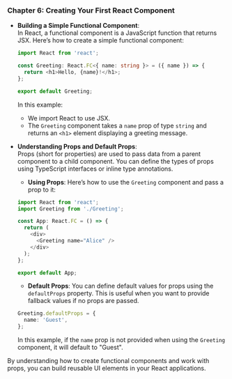 ### Chapter 6: Creating Your First React Component

- **Building a Simple Functional Component**:  
  In React, a functional component is a JavaScript function that returns JSX. Here’s how to create a simple functional component:

  ```typescript
  import React from 'react';

  const Greeting: React.FC<{ name: string }> = ({ name }) => {
    return <h1>Hello, {name}!</h1>;
  };

  export default Greeting;
  ```

  In this example:
  - We import React to use JSX.
  - The `Greeting` component takes a `name` prop of type `string` and returns an `<h1>` element displaying a greeting message.

- **Understanding Props and Default Props**:  
  Props (short for properties) are used to pass data from a parent component to a child component. You can define the types of props using TypeScript interfaces or inline type annotations.

  - **Using Props**: Here’s how to use the `Greeting` component and pass a prop to it:

  ```typescript
  import React from 'react';
  import Greeting from './Greeting';

  const App: React.FC = () => {
    return (
      <div>
        <Greeting name="Alice" />
      </div>
    );
  };

  export default App;
  ```

  - **Default Props**: You can define default values for props using the `defaultProps` property. This is useful when you want to provide fallback values if no props are passed.

  ```typescript
  Greeting.defaultProps = {
    name: 'Guest',
  };
  ```

  In this example, if the `name` prop is not provided when using the `Greeting` component, it will default to "Guest".

By understanding how to create functional components and work with props, you can build reusable UI elements in your React applications.